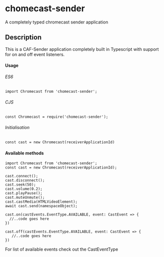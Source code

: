 # chomecast-sender
A completely typed chromecast sender application

## Description
This is a CAF-Sender application completely built in Typescript with support for on and off event listeners.

#### Usage
###### ES6
`import Chromecast from 'chomecast-sender';`

###### CJS
`const Chromecast = require('chomecast-sender');`

###### Initialisation
`const cast = new Chromecast(receiverApplicationId)`

#### Available methods

```
import Chromecast from 'chomecast-sender';
const cast = new Chromecast(receiverApplicationId);

cast.connect();
cast.disconnect();
cast.seek(50);
cast.volume(0.2);
cast.playPause();
cast.muteUnmute();
cast.castMedia(HTMLVideoElement);
await cast.send(namespaceObject);

cast.on(castEvents.EventType.AVAILABLE, event: CastEvent => {
  //..code goes here
})

cast.off(castEvents.EventType.AVAILABLE, event: CastEvent => {
   //..code goes here
})
```

For list of available events check out the CastEventType
